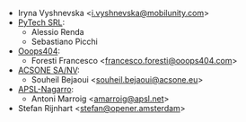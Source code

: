 - Iryna Vyshnevska \<<i.vyshnevska@mobilunity.com>\>
- [PyTech SRL](https://www.pytech.it):
  - Alessio Renda
  - Sebastiano Picchi
- [Ooops404](https://www.ooops404.com):
  - Foresti Francesco \<<francesco.foresti@ooops404.com>\>
- [ACSONE SA/NV](https://www.acsone.eu):
  - Souheil Bejaoui \<<souheil.bejaoui@acsone.eu>\>
- [APSL-Nagarro](https://apsl.tech):
  - Antoni Marroig \<<amarroig@apsl.net>\>
- Stefan Rijnhart \<<stefan@opener.amsterdam>\>
